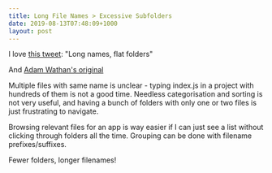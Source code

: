 ```yaml
---
title: Long File Names > Excessive Subfolders
date: 2019-08-13T07:48:09+1000
layout: post
---
```


I love [this tweet](https://twitter.com/dan_abramov/status/1145354949871767552): "Long names, flat folders"

And [Adam Wathan's original](https://twitter.com/adamwathan/status/1145109572081860610a)

Multiple files with same name is unclear - typing index.js in a project with hundreds of them is not a good time. Needless categorisation and sorting is not very useful, and having a bunch of folders with only one or two files is just frustrating to navigate.

Browsing relevant files for an app is way easier if I can just see a list without clicking through folders all the time. Grouping can be done with filename prefixes/suffixes.

Fewer folders, longer filenames!

